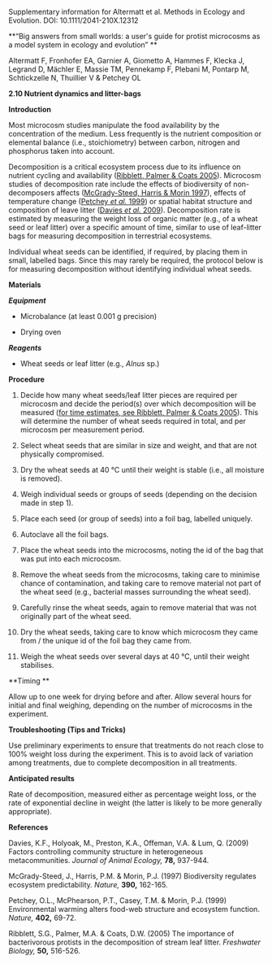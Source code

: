 Supplementary information for Altermatt et al. Methods in Ecology and Evolution. DOI: 10.1111/2041-210X.12312

**“Big answers from small worlds: a user's guide for protist microcosms as a model system in ecology and evolution” **

Altermatt F, Fronhofer EA, Garnier A, Giometto A, Hammes F, Klecka J, Legrand D, Mächler E, Massie TM, Pennekamp F, Plebani M, Pontarp M, Schtickzelle N, Thuillier V & Petchey OL

**2.10 Nutrient dynamics and litter-bags**

**Introduction**

Most microcosm studies manipulate the food availability by the concentration of the medium. Less frequently is the nutrient composition or elemental balance (i.e., stoichiometry) between carbon, nitrogen and phosphorus taken into account.

Decomposition is a critical ecosystem process due to its influence on nutrient cycling and availability ([Ribblett, Palmer & Coats 2005](#_ENREF_4)). Microcosm studies of decomposition rate include the effects of biodiversity of non-decomposers affects ([McGrady-Steed, Harris & Morin 1997](#_ENREF_2)), effects of temperature change ([Petchey *et al.* 1999](#_ENREF_3)) or spatial habitat structure and composition of leave litter ([Davies *et al.* 2009](#_ENREF_1)). Decomposition rate is estimated by measuring the weight loss of organic matter (e.g., of a wheat seed or leaf litter) over a specific amount of time, similar to use of leaf-litter bags for measuring decomposition in terrestrial ecosystems.

Individual wheat seeds can be identified, if required, by placing them in small, labelled bags. Since this may rarely be required, the protocol below is for measuring decomposition without identifying individual wheat seeds.

**Materials**

***Equipment***

-   Microbalance (at least 0.001 g precision)

-   Drying oven

***Reagents***

-   Wheat seeds or leaf litter (e.g., *Alnus* sp.)

**Procedure**

1.  Decide how many wheat seeds/leaf litter pieces are required per microcosm and decide the period(s) over which decomposition will be measured ([for time estimates, see Ribblett, Palmer & Coats 2005](#_ENREF_4)). This will determine the number of wheat seeds required in total, and per microcosm per measurement period.

2.  Select wheat seeds that are similar in size and weight, and that are not physically compromised.

3.  Dry the wheat seeds at 40 °C until their weight is stable (i.e., all moisture is removed).

4.  Weigh individual seeds or groups of seeds (depending on the decision made in step 1).

5.  Place each seed (or group of seeds) into a foil bag, labelled uniquely.

6.  Autoclave all the foil bags.

7.  Place the wheat seeds into the microcosms, noting the id of the bag that was put into each microcosm.

8.  Remove the wheat seeds from the microcosms, taking care to minimise chance of contamination, and taking care to remove material not part of the wheat seed (e.g., bacterial masses surrounding the wheat seed).

9.  Carefully rinse the wheat seeds, again to remove material that was not originally part of the wheat seed.

10. Dry the wheat seeds, taking care to know which microcosm they came from / the unique id of the foil bag they came from.

11. Weigh the wheat seeds over several days at 40 °C, until their weight stabilises.

**Timing **

Allow up to one week for drying before and after. Allow several hours for initial and final weighing, depending on the number of microcosms in the experiment.

**Troubleshooting (Tips and Tricks)**

Use preliminary experiments to ensure that treatments do not reach close to 100% weight loss during the experiment. This is to avoid lack of variation among treatments, due to complete decomposition in all treatments.

**Anticipated results**

Rate of decomposition, measured either as percentage weight loss, or the rate of exponential decline in weight (the latter is likely to be more generally appropriate).

**References**

<span id="_ENREF_1" class="anchor"></span>Davies, K.F., Holyoak, M., Preston, K.A., Offeman, V.A. & Lum, Q. (2009) Factors controlling community structure in heterogeneous metacommunities. *Journal of Animal Ecology,* **78,** 937-944.

<span id="_ENREF_2" class="anchor"></span>McGrady-Steed, J., Harris, P.M. & Morin, P.J. (1997) Biodiversity regulates ecosystem predictability. *Nature,* **390,** 162-165.

<span id="_ENREF_3" class="anchor"></span>Petchey, O.L., McPhearson, P.T., Casey, T.M. & Morin, P.J. (1999) Environmental warming alters food-web structure and ecosystem function. *Nature,* **402,** 69-72.

<span id="_ENREF_4" class="anchor"></span>Ribblett, S.G., Palmer, M.A. & Coats, D.W. (2005) The importance of bacterivorous protists in the decomposition of stream leaf litter. *Freshwater Biology,* **50,** 516-526.
